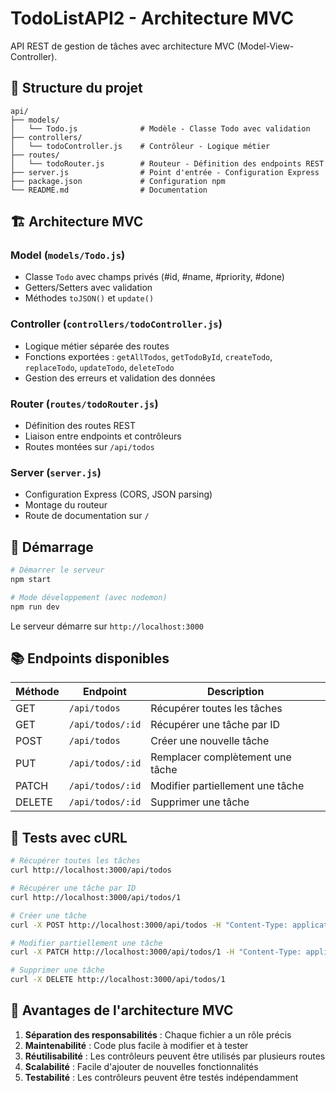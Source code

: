 # TodoListAPI2 - Architecture MVC

API REST de gestion de tâches avec architecture MVC (Model-View-Controller).

## 📁 Structure du projet

```
api/
├── models/
│   └── Todo.js              # Modèle - Classe Todo avec validation
├── controllers/
│   └── todoController.js    # Contrôleur - Logique métier
├── routes/
│   └── todoRouter.js        # Routeur - Définition des endpoints REST
├── server.js                # Point d'entrée - Configuration Express
├── package.json             # Configuration npm
└── README.md                # Documentation
```

## 🏗️ Architecture MVC

### **Model** (`models/Todo.js`)
- Classe `Todo` avec champs privés (#id, #name, #priority, #done)
- Getters/Setters avec validation
- Méthodes `toJSON()` et `update()`

### **Controller** (`controllers/todoController.js`)
- Logique métier séparée des routes
- Fonctions exportées : `getAllTodos`, `getTodoById`, `createTodo`, `replaceTodo`, `updateTodo`, `deleteTodo`
- Gestion des erreurs et validation des données

### **Router** (`routes/todoRouter.js`)
- Définition des routes REST
- Liaison entre endpoints et contrôleurs
- Routes montées sur `/api/todos`

### **Server** (`server.js`)
- Configuration Express (CORS, JSON parsing)
- Montage du routeur
- Route de documentation sur `/`

## 🚀 Démarrage

```bash
# Démarrer le serveur
npm start

# Mode développement (avec nodemon)
npm run dev
```

Le serveur démarre sur `http://localhost:3000`

## 📚 Endpoints disponibles

| Méthode | Endpoint | Description |
|---------|----------|-------------|
| GET | `/api/todos` | Récupérer toutes les tâches |
| GET | `/api/todos/:id` | Récupérer une tâche par ID |
| POST | `/api/todos` | Créer une nouvelle tâche |
| PUT | `/api/todos/:id` | Remplacer complètement une tâche |
| PATCH | `/api/todos/:id` | Modifier partiellement une tâche |
| DELETE | `/api/todos/:id` | Supprimer une tâche |

## 🧪 Tests avec cURL

```bash
# Récupérer toutes les tâches
curl http://localhost:3000/api/todos

# Récupérer une tâche par ID
curl http://localhost:3000/api/todos/1

# Créer une tâche
curl -X POST http://localhost:3000/api/todos -H "Content-Type: application/json" -d "{\"name\":\"Nouvelle tâche\",\"priority\":2,\"done\":false}"

# Modifier partiellement une tâche
curl -X PATCH http://localhost:3000/api/todos/1 -H "Content-Type: application/json" -d "{\"done\":true}"

# Supprimer une tâche
curl -X DELETE http://localhost:3000/api/todos/1
```

## 🎯 Avantages de l'architecture MVC

1. **Séparation des responsabilités** : Chaque fichier a un rôle précis
2. **Maintenabilité** : Code plus facile à modifier et à tester
3. **Réutilisabilité** : Les contrôleurs peuvent être utilisés par plusieurs routes
4. **Scalabilité** : Facile d'ajouter de nouvelles fonctionnalités
5. **Testabilité** : Les contrôleurs peuvent être testés indépendamment
